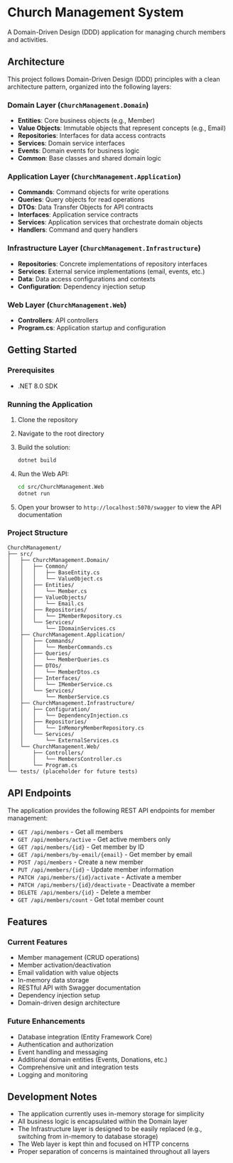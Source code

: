 # Church Management System

A Domain-Driven Design (DDD) application for managing church members and activities.

## Architecture

This project follows Domain-Driven Design (DDD) principles with a clean architecture pattern, organized into the following layers:

### Domain Layer (`ChurchManagement.Domain`)
- **Entities**: Core business objects (e.g., Member)
- **Value Objects**: Immutable objects that represent concepts (e.g., Email)
- **Repositories**: Interfaces for data access contracts
- **Services**: Domain service interfaces
- **Events**: Domain events for business logic
- **Common**: Base classes and shared domain logic

### Application Layer (`ChurchManagement.Application`)
- **Commands**: Command objects for write operations
- **Queries**: Query objects for read operations
- **DTOs**: Data Transfer Objects for API contracts
- **Interfaces**: Application service contracts
- **Services**: Application services that orchestrate domain objects
- **Handlers**: Command and query handlers

### Infrastructure Layer (`ChurchManagement.Infrastructure`)
- **Repositories**: Concrete implementations of repository interfaces
- **Services**: External service implementations (email, events, etc.)
- **Data**: Data access configurations and contexts
- **Configuration**: Dependency injection setup

### Web Layer (`ChurchManagement.Web`)
- **Controllers**: API controllers
- **Program.cs**: Application startup and configuration

## Getting Started

### Prerequisites
- .NET 8.0 SDK

### Running the Application

1. Clone the repository
2. Navigate to the root directory
3. Build the solution:
   ```bash
   dotnet build
   ```

4. Run the Web API:
   ```bash
   cd src/ChurchManagement.Web
   dotnet run
   ```

5. Open your browser to `http://localhost:5070/swagger` to view the API documentation

### Project Structure

```
ChurchManagement/
├── src/
│   ├── ChurchManagement.Domain/
│   │   ├── Common/
│   │   │   ├── BaseEntity.cs
│   │   │   └── ValueObject.cs
│   │   ├── Entities/
│   │   │   └── Member.cs
│   │   ├── ValueObjects/
│   │   │   └── Email.cs
│   │   ├── Repositories/
│   │   │   └── IMemberRepository.cs
│   │   └── Services/
│   │       └── IDomainServices.cs
│   ├── ChurchManagement.Application/
│   │   ├── Commands/
│   │   │   └── MemberCommands.cs
│   │   ├── Queries/
│   │   │   └── MemberQueries.cs
│   │   ├── DTOs/
│   │   │   └── MemberDtos.cs
│   │   ├── Interfaces/
│   │   │   └── IMemberService.cs
│   │   └── Services/
│   │       └── MemberService.cs
│   ├── ChurchManagement.Infrastructure/
│   │   ├── Configuration/
│   │   │   └── DependencyInjection.cs
│   │   ├── Repositories/
│   │   │   └── InMemoryMemberRepository.cs
│   │   └── Services/
│   │       └── ExternalServices.cs
│   └── ChurchManagement.Web/
│       ├── Controllers/
│       │   └── MembersController.cs
│       └── Program.cs
└── tests/ (placeholder for future tests)
```

## API Endpoints

The application provides the following REST API endpoints for member management:

- `GET /api/members` - Get all members
- `GET /api/members/active` - Get active members only
- `GET /api/members/{id}` - Get member by ID
- `GET /api/members/by-email/{email}` - Get member by email
- `POST /api/members` - Create a new member
- `PUT /api/members/{id}` - Update member information
- `PATCH /api/members/{id}/activate` - Activate a member
- `PATCH /api/members/{id}/deactivate` - Deactivate a member
- `DELETE /api/members/{id}` - Delete a member
- `GET /api/members/count` - Get total member count

## Features

### Current Features
- Member management (CRUD operations)
- Member activation/deactivation
- Email validation with value objects
- In-memory data storage
- RESTful API with Swagger documentation
- Dependency injection setup
- Domain-driven design architecture

### Future Enhancements
- Database integration (Entity Framework Core)
- Authentication and authorization
- Event handling and messaging
- Additional domain entities (Events, Donations, etc.)
- Comprehensive unit and integration tests
- Logging and monitoring

## Development Notes

- The application currently uses in-memory storage for simplicity
- All business logic is encapsulated within the Domain layer
- The Infrastructure layer is designed to be easily replaced (e.g., switching from in-memory to database storage)
- The Web layer is kept thin and focused on HTTP concerns
- Proper separation of concerns is maintained throughout all layers

